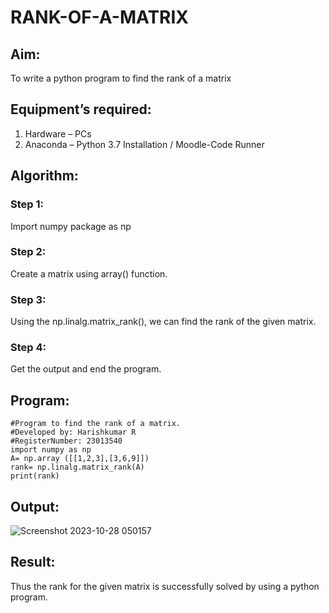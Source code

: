 # RANK-OF-A-MATRIX
## Aim:
To write a python program to find the rank of a matrix
## Equipment’s required:
1. 	Hardware – PCs
2. 	Anaconda – Python 3.7 Installation / Moodle-Code Runner
## Algorithm:
### Step 1:
Import numpy package as np

### Step 2:
Create a matrix using array() function.

### Step 3:
Using the np.linalg.matrix_rank(), we can find the rank of the given matrix.

### Step 4:
Get the output and end the program.
## Program:
```
#Program to find the rank of a matrix.
#Developed by: Harishkumar R
#RegisterNumber: 23013540
import numpy as np
A= np.array ([[1,2,3],[3,6,9]])
rank= np.linalg.matrix_rank(A)
print(rank)
```
## Output:
![Screenshot 2023-10-28 050157](https://github.com/harissunique/RANK-OF-A-MATRIX/assets/147139338/bef1a6fa-e3a3-41db-b072-9ac2412cd79b)

## Result:
Thus the rank for the given matrix is successfully solved by  using a python program.

